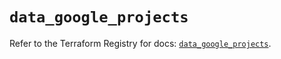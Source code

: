 # `data_google_projects`

Refer to the Terraform Registry for docs: [`data_google_projects`](https://registry.terraform.io/providers/hashicorp/google/5.20.0/docs/data-sources/projects).
